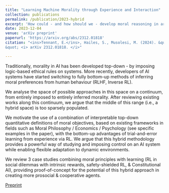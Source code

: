 ```yaml
---
title: "Learning Machine Morality through Experience and Interaction"
collection: publications
permalink: /publication/2023-hybrid
excerpt: 'How could - and how should we - develop moral reasoning in artificial agents?'
date: 2023-12-04
venue: 'arXiv preprint' 
paperurl: 'https://arxiv.org/abs/2312.01818' 
citation: "<ins>Tennant, E.</ins>, Hailes, S., Musolesi, M. (2024). &quot;Learning Machine Morality through Experience and Interaction
&quot; <i> arXiv 2312.01818. </i>"

---
```


Traditionally, morality in AI has been developed top-down - by imposing logic-based ethical rules on systems. More recently, developers of AI systems have started switching to fully bottom-up methods of inferring moral preferences from human behaviour (RLHF, Inverse RL).

We analyse the space of possible approaches in this space on a continuum, from entirely imposed to entirely inferred morality. After reviewing existing works along this continuum, we argue that the middle of this range (i.e., a hybrid space) is too sparsely populated.

We motivate the use of a combination of interpretable top-down quantitative definitions of moral objectives, based on existing frameworks in fields such as Moral Philosophy / Economics / Psychology (see specific examples in the paper), with the bottom-up advantages of trial-and-error learning from experience via RL. We argue that this hybrid methodology provides a powerful way of studying and imposing control on an AI system while enabling flexible adaptation to dynamic environments. 

We review 3 case studies combining moral principles with learning (RL in social dilemmas with intrinsic rewards, safety-shielded RL, & Constitutional AI), providing proof-of-concept for the potential of this hybrid approach in creating more prosocial & cooperative agents.


[Preprint]( https://arxiv.org/abs/2312.01818) 


